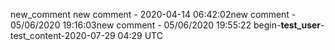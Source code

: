 
new_comment
new comment - 2020-04-14 06:42:02new comment - 05/06/2020 19:16:03new comment - 05/06/2020 19:55:22
begin-**test_user**-test_content-2020-07-29 04:29 UTC 
